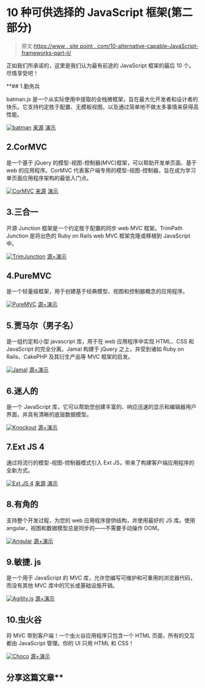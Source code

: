 # 10 种可供选择的 JavaScript 框架(第二部分)

> 原文:[https://www . site point . com/10-alternative-capable-JavaScript-frameworks-part-ii/](https://www.sitepoint.com/10-alternative-capable-javascript-frameworks-part-ii/)

正如我们所承诺的，这里是我们认为最有前途的 JavaScript 框架的最后 10 个。尽情享受吧！

[](http://www.jquery4u.com/javascript/10-alternative-capable-javascript-frameworks/)

 **## 1.勤务兵

batman.js 是一个从实际使用中提取的全栈微框架，旨在最大化开发者和设计者的快乐。它支持约定胜于配置、无模板视图，以及通过简单地不做太多事情来获得高性能。

 [![batman](../Images/da10fb3a341eaa1c1375a77fd1212124.png)](http://batmanjs.org/) 
[来源](http://batmanjs.org/)
[演示](http://batmanjs.org/examples.html)

## 2.CorMVC

是一个基于 jQuery 的模型-视图-控制器(MVC)框架，可以帮助开发单页面、基于 web 的应用程序。CorMVC 代表客户端专用的模型-视图-控制器，旨在成为学习单页面应用程序架构的最低入门点。

 [![CorMVC](../Images/1af9720db010bc3bb5289967bf626d81.png)](http://www.bennadel.com/projects/cormvc-jquery-framework.htm) 
[来源](http://www.bennadel.com/projects/cormvc-jquery-framework.htm)
[演示](http://www.bennadel.com/resources/projects/cormvc/demo/index.htm)

## 3.三合一

开源 Junction 框架是一个约定胜于配置的同步 web MVC 框架。TrimPath Junction 是将出色的 Ruby on Rails web MVC 框架克隆或移植到 JavaScript 中。

 [![TrimJunction](../Images/5bbb8c054b8c91eade7f2b791ae7b751.png)](http://code.google.com/p/trimpath/wiki/TrimJunction) 
[源+演示](http://code.google.com/p/trimpath/wiki/TrimJunction)

## 4.PureMVC

是一个轻量级框架，用于创建基于经典模型、视图和控制器概念的应用程序。

 [![PureMVC](../Images/bb14612781e9197785df281f670ff5ef.png)](http://puremvc.org/) 
[源+演示](http://puremvc.org/)

## 5.贾马尔（男子名）

是一组约定和小型 javascript 库，用于在 web 应用程序中实现 HTML、CSS 和 JavaScript 的完全分离。Jamal 构建于 jQuery 之上，并受到诸如 Ruby on Rails、CakePHP 及其衍生产品等 MVC 框架的启发。

 [![Jamal](../Images/d4254a94e2afa5ba7f80942f2ee1f8f1.png)](https://github.com/adcloud/jamal/) 
[源+演示](https://github.com/adcloud/jamal/)

## 6.迷人的

是一个 JavaScript 库，它可以帮助您创建丰富的、响应迅速的显示和编辑器用户界面，并具有清晰的底层数据模型。

 [![Knockout](../Images/cbc4ad325ab39177d4a652850acfef50.png)](http://knockoutjs.com/) 
[源+演示](http://knockoutjs.com/)

## 7.Ext JS 4

通过将流行的模型-视图-控制器模式引入 Ext JS，带来了构建客户端应用程序的全新方式。

 [![Ext JS 4](../Images/6f42fda8d791737e398bab08f14c0a68.png)](http://www.sencha.com/products/extjs/) 
[来源](http://www.sencha.com/products/extjs/)
[演示](http://www.sencha.com/products/extjs/examples/)

## 8.有角的

支持整个开发过程，为您的 web 应用程序提供结构，并使用最好的 JS 库。使用 angular，视图和数据模型总是同步的——不需要手动操作 DOM。

 [![Angular](../Images/309a3ad3b3da96e27ada3dfea68c5abf.png)](http://angularjs.org/#/) 
[源+演示](http://angularjs.org/#/)

## 9.敏捷. js

是一个用于 JavaScript 的 MVC 库，允许您编写可维护和可重用的浏览器代码，而没有其他 MVC 库中的冗长或基础设施开销。

 [![Agility.js](../Images/0b41270590de8b1e34c5b7eaef5f3091.png)](http://agilityjs.com/) 
[源+演示](http://agilityjs.com/)

## 10.虫火谷

将 MVC 带到客户端！一个虫火谷应用程序只包含一个 HTML 页面，所有的交互都由 JavaScript 管理。你的 UI 只用 HTML 和 CSS！

 [![Choco](../Images/2715c4769baec94fed42c77d9e4509ae.png)](https://github.com/ahe/choco) 
[源+演示](https://github.com/ahe/choco)

## 分享这篇文章**